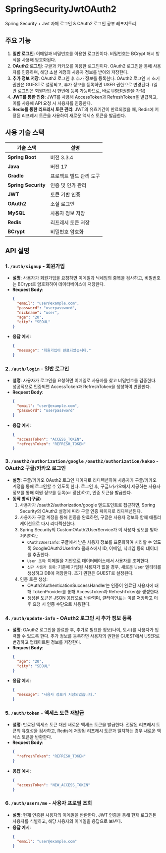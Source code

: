 # SpringSecurityJwtOAuth2
Spring Security + Jwt 자체 로그인 &amp; OAuth2 로그인 공부 레포지토리

## 주요 기능
1. **일반 로그인**: 이메일과 비밀번호를 이용한 로그인이다. 비밀번호는 BCrypt 해시 방식을 사용해 암호화된다.
2. **OAuth2 로그인**: 구글과 카카오를 이용한 로그인이다. OAuth2 로그인을 통해 사용자를 인증하며, 해당 소셜 계정의 사용자 정보를 받아와 저장한다.
3. **추가 정보 저장**: OAuth2 로그인 후 추가 정보를 등록한다. OAuth2 로그인 시 초기 권한은 GUEST로 설정되고, 추가 정보를 등록하면 USER 권한으로 변경된다. (일반 로그인은 회원가입 시 한번에 등록 가능하므로, 바로 USER권한을 가짐)
4. **JWT를 통한 인증**: JWT를 사용해 AccessToken과 RefreshToken을 발급하고, 이를 사용해 API 요청 시 사용자를 인증한다.
5. **Redis를 통한 리프레시 토큰 관리**: JWT의 유효기간이 만료되었을 때, Redis에 저장된 리프레시 토큰을 사용하여 새로운 액세스 토큰을 발급한다.

## 사용 기술 스택
| 기술 스택               | 설명         |
|-----------------------|------------|
| **Spring Boot**       | 버전 3.3.4   |
| **Java**              | 버전 17      |
| **Gradle**            | 프로젝트 빌드 관리 도구 |
| **Spring Security**   | 인증 및 인가 관리 |
| **JWT**               | 토큰 기반 인증   |
| **OAuth2**            | 소셜 로그인     |
| **MySQL**             | 사용자 정보 저장  |
| **Redis**             | 리프레시 토큰 저장 |
| **BCrypt**            | 비밀번호 암호화   |

## API 설명

### 1. `/auth/signup` - 회원가입
- **설명**: 사용자가 회원가입을 요청하면 이메일과 닉네임의 중복을 검사하고, 비밀번호는 BCrypt로 암호화하여 데이터베이스에 저장한다.
- **Request Body**:
  ```json
  {
    "email": "user@example.com",
    "password": "userpassword",
    "nickname": "user",
    "age": "20",
    "city": "SEOUL"
  }  
  ```
- **응답 예시**:
  ```json
  {
    "message": "회원가입이 완료되었습니다."
  }
  ```

### 2. `/auth/login` - 일반 로그인
- **설명**: 사용자가 로그인을 요청하면 이메일로 사용자를 찾고 비밀번호를 검증한다. 성공적으로 인증되면 AccessToken과 RefreshToken을 생성하여 반환한다.
- **Request Body**:
  ```json
  {
    "email": "user@example.com",
    "password": "userpassword"
  }  
  ```
- **응답 예시**:
  ```json
  {
    "accessToken": "ACCESS_TOKEN",
    "refreshToken": "REFRESH_TOKEN"
  }
  ```

### 3. `/oauth2/authorization/google` `/oauth2/authorization/kakao` - OAuth2 구글/카카오 로그인
- **설명**: 구글/카카오 OAuth2 로그인 페이지로 리디렉션하여 사용자가 구글/카카오 계정을 통해 로그인할 수 있도록 한다. 로그인 후, 구글/카카오에서 제공하는 사용자 정보를 통해 회원 정보를 등록(or 갱신)하고, 인증 토큰을 발급한다.
- **동작 방식(구글)**
    1. 사용자가 /oauth2/authorization/google 엔드포인트로 접근하면, Spring Security의 OAuth2 설정에 따라 구글 인증 페이지로 리디렉션된다.
    2. 사용자가 구글 계정을 통해 인증을 완료하면, 구글은 사용자 정보와 함께 애플리케이션으로 다시 리디렉션한다.
    3. Spring Security의 CustomOAuth2UserService가 이 사용자 정보를 받아 처리한다.:
        - `OAuth2UserInfo`: 구글에서 받은 사용자 정보를 표준화하여 처리할 수 있도록 GoogleOAuth2UserInfo 클래스에서 ID, 이메일, 닉네임 등의 데이터를 추출한다.
        - `User 조회`: 이메일을 기반으로 데이터베이스에서 사용자를 조회한다.
        - `신규 사용자 등록`: 기존에 가입된 사용자가 없을 경우, 새로운 User 엔티티를 생성하고 DB에 저장한다. 초기 권한은 GUEST로 설정된다.
    4. 인증 토큰 생성:
        - OAuth2AuthenticationSuccessHandler는 인증이 완료된 사용자에 대해 TokenProvider를 통해 AccessToken과 RefreshToken을 생성한다.
        - 생성된 토큰은 JSON 응답으로 반환되며, 클라이언트는 이를 저장하고 이후 요청 시 인증 수단으로 사용한다.

### 4. `/auth/update-info` - OAuth2 로그인 시 추가 정보 등록
- **설명**: OAuth2 로그인을 완료한 후, 추가로 필요한 정보(나이, 도시)를 사용자가 입력할 수 있도록 한다. 추가 정보를 등록하면 사용자의 권한을 GUEST에서 USER로 변경하고 업데이트된 정보를 저장한다.
- **Request Body**:
  ```json
  {
    "age": "20",
    "city": "SEOUL"
  }
  ```
- **응답 예시**:
  ```json
  {
    "message": "사용자 정보가 저장되었습니다."
  }
  ```

### 5. `/auth/token` - 액세스 토큰 재발급
- **설명**: 만료된 액세스 토큰 대신 새로운 액세스 토큰을 발급한다. 전달된 리프레시 토큰의 유효성을 검사하고, Redis에 저장된 리프레시 토큰과 일치하는 경우 새로운 액세스 토큰을 반환한다.
- **Request Body**:
  ```json
  {
    "refreshToken": "REFRESH_TOKEN"
  }
  ```
- **응답 예시**:
  ```json
  {
    "accessToken": "NEW_ACCESS_TOKEN"
  }
  ```

### 6. `/auth/users/me` - 사용자 프로필 조회
- **설명**: 현재 인증된 사용자의 이메일을 반환한다. JWT 인증을 통해 현재 로그인된 사용자를 식별하고, 해당 사용자의 이메일을 응답으로 보낸다.
- **응답 예시**:
  ```json
  {
    "email": "user@example.com"
  }
  ```

